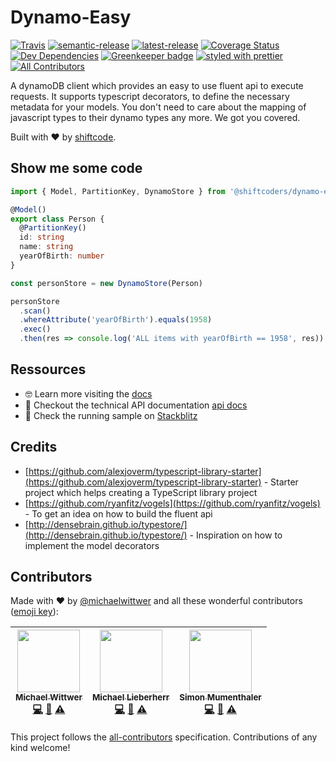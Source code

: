 # Dynamo-Easy
[![Travis](https://img.shields.io/travis/com/shiftcode/dynamo-easy.svg)](https://travis-ci.com/shiftcode/dynamo-easy)
[![semantic-release](https://img.shields.io/badge/%20%20%F0%9F%93%A6%F0%9F%9A%80-semantic--release-e10079.svg)](https://github.com/semantic-release/semantic-release)
[![latest-release](https://img.shields.io/npm/v/@shiftcoders/dynamo-easy/latest.svg)]()
[![Coverage Status](https://coveralls.io/repos/github/shiftcode/dynamo-easy/badge.svg?branch=master)](https://coveralls.io/github/shiftcode/dynamo-easy?branch=master)
[![Dev Dependencies](https://img.shields.io/david/expressjs/express.svg)](https://david-dm.org/michaelwittwer/dynamo-easy?type=dev)
[![Greenkeeper badge](https://badges.greenkeeper.io/alexjoverm/typescript-library-starter.svg)](https://greenkeeper.io/)
[![styled with prettier](https://img.shields.io/badge/styled_with-prettier-ff69b4.svg)](https://github.com/prettier/prettier)
[![All Contributors](https://img.shields.io/badge/all_contributors-3-orange.svg)](#contributors)


A dynamoDB client which provides an easy to use fluent api to execute requests. It supports typescript decorators, to define the necessary metadata for your models. You don't need to care about the mapping of javascript types to their dynamo types any more. We got you covered.

Built with :heart: by [shiftcode](https://www.shiftcode.ch).

## Show me some code
```typescript
import { Model, PartitionKey, DynamoStore } from '@shiftcoders/dynamo-easy'

@Model()
export class Person {
  @PartitionKey()
  id: string
  name: string
  yearOfBirth: number
}

const personStore = new DynamoStore(Person)

personStore
  .scan()
  .whereAttribute('yearOfBirth').equals(1958)
  .exec()
  .then(res => console.log('ALL items with yearOfBirth == 1958', res))

```

## Ressources
- 🤓 Learn more visiting the [docs](https://shiftcode.gitbook.io/dynamo-easy)
- 📖 Checkout the technical API documentation [api docs](https://shiftcode.github.io/dynamo-easy/)
- 🚀 Check the running sample on [Stackblitz](https://stackblitz.com/edit/dynamo-easy-node-sample)

## Credits
- [https://github.com/alexjoverm/typescript-library-starter](https://github.com/alexjoverm/typescript-library-starter) - Starter project which helps creating a TypeScript library project
- [https://github.com/ryanfitz/vogels](https://github.com/ryanfitz/vogels) - To get an idea on how to build the fluent api
- [http://densebrain.github.io/typestore/](http://densebrain.github.io/typestore/) - Inspiration on how to implement the model decorators

## Contributors
Made with :heart: by [@michaelwittwer](https://github.com/michaelwittwer) and all these wonderful contributors ([emoji key](https://github.com/kentcdodds/all-contributors#emoji-key)):

<!-- ALL-CONTRIBUTORS-LIST:START - Do not remove or modify this section -->
| [<img src="https://avatars1.githubusercontent.com/u/8394182?v=4" width="100px;"/><br /><sub>Michael Wittwer</sub>](https://www.shiftcode.ch)<br />[💻](https://github.com/shiftcode/dynamo-easy/commits?author=michaelwittwer "Code") [📖](https://github.com/shiftcode/dynamo-easy/commits?author=michaelwittwer "Documentation") [⚠️](https://github.com/shiftcode/dynamo-easy/commits?author=michaelwittwer "Tests") | [<img src="https://avatars2.githubusercontent.com/u/8321523?s=460&v=4" width="100px;"/><br /><sub>Michael Lieberherr</sub>](https://www.shiftcode.ch)<br />[💻](https://github.com/shiftcode/dynamo-easy/commits?author=michaellieberherrr "Code") [📖](https://github.com/shiftcode/dynamo-easy/commits?author=michaellieberherrr "Documentation") [⚠️](https://github.com/shiftcode/dynamo-easy/commits?author=michaellieberherrr "Tests") | [<img src="https://avatars3.githubusercontent.com/u/37636934?s=460&v=4" width="100px;"/><br /><sub>Simon Mumenthaler</sub>](https://www.shiftcode.ch)<br />[💻](https://github.com/shiftcode/dynamo-easy/commits?author=simonmumenthaler "Code") [📖](https://github.com/shiftcode/dynamo-easy/commits?author=simonmumenthaler "Documentation") [⚠️](https://github.com/shiftcode/dynamo-easy/commits?author=simonmumenthaler "Tests") |
| :---: | :---:| :---: |
<!-- ALL-CONTRIBUTORS-LIST:END -->

This project follows the [all-contributors](https://github.com/kentcdodds/all-contributors) specification. Contributions of any kind welcome!
